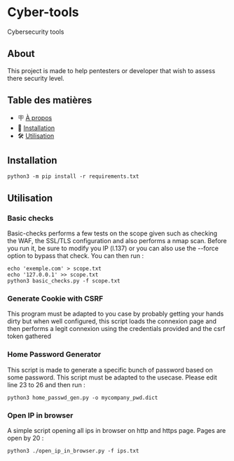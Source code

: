 # Cyber-tools
Cybersecurity tools

## About

This project is made to help pentesters or developer that wish to assess there security level. 

## Table des matières

- 🪧 [À propos](#about)
- 🚀 [Installation](#installation)
- 🛠️ [Utilisation](#utilisation)

## Installation 
```
python3 -m pip install -r requirements.txt
```

## Utilisation

### Basic checks

Basic-checks performs a few tests on the scope given such as checking the WAF, the SSL/TLS configuration and also performs a nmap scan. Before you run it, be sure to modify you IP (l.137) or you can also use the --force option to bypass that check. You can then run :
 ```
echo 'exemple.com' > scope.txt
echo '127.0.0.1' >> scope.txt
python3 basic_checks.py -f scope.txt
```

### Generate Cookie with CSRF

This program must be adapted to you case by probably getting your hands dirty but when well configured, this script loads the connexion page and then performs a legit connexion using the credentials provided and the csrf token gathered

### Home Password Generator

This script is made to generate a specific bunch of password based on some password. This script must be adapted to the usecase. Please edit line 23 to 26 and then run :
```
python3 home_passwd_gen.py -o mycompany_pwd.dict
```

### Open IP in browser

A simple script opening all ips in browser on http and https page. Pages are open by 20 :
```
python3 ./open_ip_in_browser.py -f ips.txt
```
